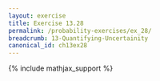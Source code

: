 ```yaml
---
layout: exercise
title: Exercise 13.28
permalink: /probability-exercises/ex_28/
breadcrumb: 13-Quantifying-Uncertainity
canonical_id: ch13ex28
---
```


{% include mathjax_support %}
